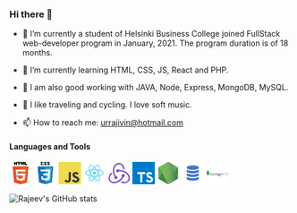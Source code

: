 ### Hi there 👋

<!--
**rajeevRuhaan/rajeevRuhaan** is a ✨ _special_ ✨ repository because its `README.md` (this file) appears on your GitHub profile.
-->


- 🔭 I’m currently a student of Helsinki Business College joined FullStack web-developer program in January, 2021. The program duration is of 18 months.
- 🌱 I’m currently learning  HTML, CSS, JS, React and PHP.
- 🌱 I am also good working with JAVA, Node, Express, MongoDB, MySQL.

- 💬 I like traveling and cycling. I love soft music.
- 📫 How to reach me: urrajivin@hotmail.com

#### Languages and Tools

<code><img height="40" src="https://raw.githubusercontent.com/github/explore/80688e429a7d4ef2fca1e82350fe8e3517d3494d/topics/html/html.png"></code>
<code><img height="40" src="https://raw.githubusercontent.com/github/explore/80688e429a7d4ef2fca1e82350fe8e3517d3494d/topics/css/css.png"></code>
<code><img height="40" src="https://raw.githubusercontent.com/github/explore/80688e429a7d4ef2fca1e82350fe8e3517d3494d/topics/javascript/javascript.png"></code>
<code><img height="40" src="https://raw.githubusercontent.com/github/explore/80688e429a7d4ef2fca1e82350fe8e3517d3494d/topics/react/react.png"></code>
<code><img height="40" src="https://raw.githubusercontent.com/github/explore/80688e429a7d4ef2fca1e82350fe8e3517d3494d/topics/redux/redux.png"></code>
<code><img height="40" src="https://raw.githubusercontent.com/github/explore/80688e429a7d4ef2fca1e82350fe8e3517d3494d/topics/typescript/typescript.png"></code>
<code><img height="40" src="https://raw.githubusercontent.com/github/explore/80688e429a7d4ef2fca1e82350fe8e3517d3494d/topics/nodejs/nodejs.png"></code>
<code><img height="40" src="https://raw.githubusercontent.com/github/explore/80688e429a7d4ef2fca1e82350fe8e3517d3494d/topics/sql/sql.png"></code>
<code><img height="40" src="https://raw.githubusercontent.com/github/explore/80688e429a7d4ef2fca1e82350fe8e3517d3494d/topics/mongodb/mongodb.png"></code>

![Rajeev's GitHub stats](https://github-readme-stats.vercel.app/api?username=rajeevRuhaan&show_icons=true&theme=default&title_color=2d81e2&text_color=000000&icon_color=7fff00)


